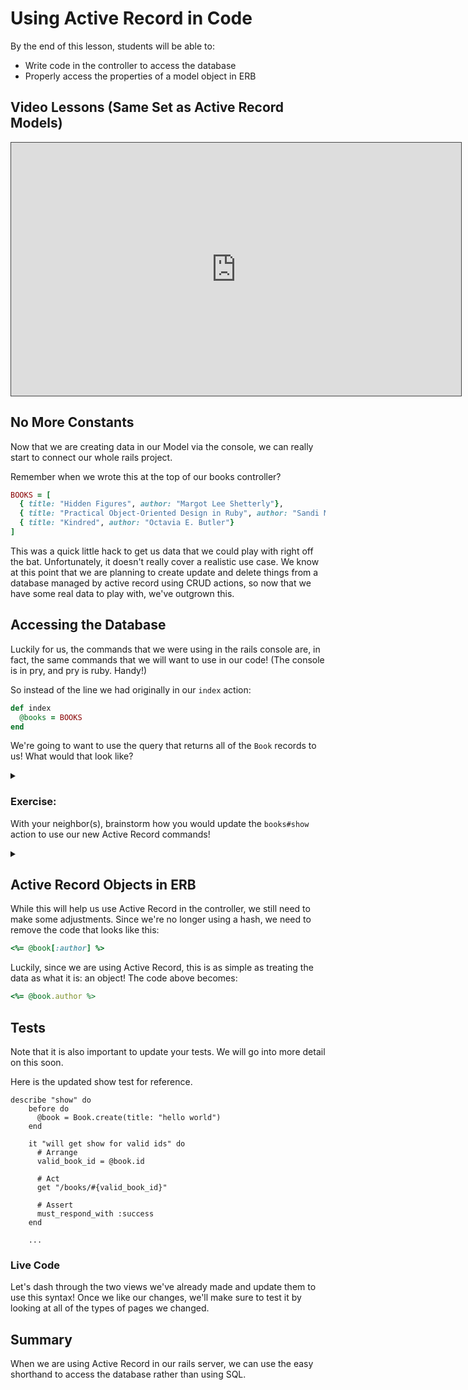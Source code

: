 # Using Active Record in Code

By the end of this lesson, students will be able to:

- Write code in the controller to access the database
- Properly access the properties of a model object in ERB

## Video Lessons (Same Set as Active Record Models)

<iframe src="https://adaacademy.hosted.panopto.com/Panopto/Pages/Embed.aspx?pid=c6e4e5ab-b726-4204-9e75-ac5e0005b150&autoplay=false&offerviewer=true&showtitle=true&showbrand=false&start=0&interactivity=all" height="405" width="720" style="border: 1px solid #464646;" allowfullscreen allow="autoplay"></iframe>

## No More Constants

Now that we are creating data in our Model via the console, we can really start to connect our whole rails project.

Remember when we wrote this at the top of our books controller?

``` ruby
BOOKS = [
  { title: "Hidden Figures", author: "Margot Lee Shetterly"},
  { title: "Practical Object-Oriented Design in Ruby", author: "Sandi Metz"},
  { title: "Kindred", author: "Octavia E. Butler"}
]
```

This was a quick little hack to get us data that we could play with right off the bat. Unfortunately, it doesn't really cover a realistic use case. We know at this point that we are planning to create update and delete things from a database managed by active record using CRUD actions, so now that we have some real data to play with, we've outgrown this.

## Accessing the Database

Luckily for us, the commands that we were using in the rails console are, in fact, the same commands that we will want to use in our code! (The console is in pry, and pry is ruby. Handy!)

So instead of the line we had originally in our `index` action:

```ruby
def index
  @books = BOOKS
end
```

We're going to want to use the query that returns all of the `Book` records to us! What would that look like?

<details>
<summary></summary>

```ruby
def index
  @books = Book.all
end
```
</details>

### Exercise:

With your neighbor(s), brainstorm how you would update the `books#show` action to use our new Active Record commands!

<details>
<summary></summary>

```ruby
  def show
    book_id = params[:id]
    @book = Book.find_by(id: book_id)
    if @book.nil?
      head :not_found
      return
    end
  end
```
</details>

## Active Record Objects in ERB

While this will help us use Active Record in the controller, we still need to make some adjustments. Since we're no longer using a hash, we need to remove the code that looks like this:

```ruby
<%= @book[:author] %>
```

Luckily, since we are using Active Record, this is as simple as treating the data as what it is: an object! The code above becomes:

```ruby
<%= @book.author %>
```

## Tests

Note that it is also important to update your tests. We will go into more detail on this soon. 

Here is the updated show test for reference.

```
describe "show" do
    before do
      @book = Book.create(title: "hello world")
    end

    it "will get show for valid ids" do
      # Arrange
      valid_book_id = @book.id
  
      # Act
      get "/books/#{valid_book_id}"
  
      # Assert
      must_respond_with :success
    end
    
    ...
```
### Live Code

Let's dash through the two views we've already made and update them to use this syntax! Once we like our changes, we'll make sure to test it by looking at all of the types of pages we changed.

## Summary

When we are using Active Record in our rails server, we can use the easy shorthand to access the database rather than using SQL.
